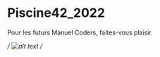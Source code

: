# Piscine42_2022

Pour les futurs Manuel Coders, faites-vous plaisir.

*/ ![alt text](https://cdn.intra.42.fr/users/medium_malberty.jpg) /*
